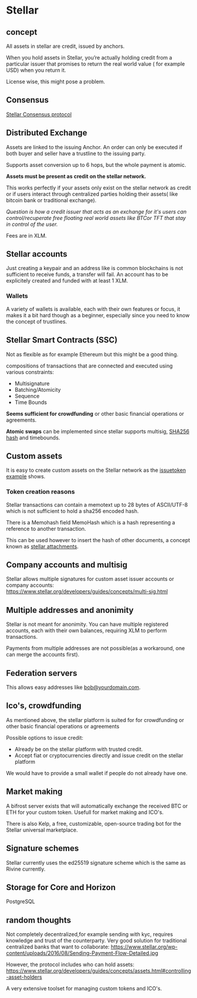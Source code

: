 # Stellar

## concept

All assets in stellar are credit, issued by anchors.

When you hold assets in Stellar, you’re actually holding credit from a particular issuer that promises to return the real world value ( for example USD) when you return it.

License wise, this might pose a problem.

## Consensus

[Stellar Consensus protocol](https://medium.com/stellar-development-foundation/on-worldwide-consensus-359e9eb3e949)

## Distributed Exchange

Assets are linked to the issuing Anchor. An order can only be executed if both buyer and seller have a trustline to the issuing party.

Supports asset conversion up to 6 hops, but the whole payment is atomic.

**Assets must be present as credit on the stellar network.**

This works perfectly if your assets only exist on the stellar network as credit or if users interact through centralized parties holding their assets( like bitcoin bank or traditional exchange).

_Question is how a credit issuer that acts as an exchange for it's users can control/recuperate free floating real world assets like BTCor TFT that stay in control of the user._

Fees are in XLM.

## Stellar accounts

Just creating a keypair and an address like is common blockchains is not sufficient to receive funds, a transfer will fail. An account has to be explicitely created and funded with at least 1 XLM.

### Wallets

A variety of wallets is available, each with their own features or focus, it makes it a bit hard though as a beginner, especially since you need to know the concept of trustlines.

## Stellar Smart Contracts (SSC)

Not as flexible as for example Ethereum but this might be a good thing.

compositions of transactions that are connected and executed using various constraints:

- Multisignature
- Batching/Atomicity
- Sequence
- Time Bounds

**Seems sufficient for crowdfunding** or other basic financial operations or agreements.

**Atomic swaps** can be implemented since stellar supports multisig, [SHA256 hash](https://www.stellar.org/developers/guides/concepts/multi-sig.html#hashx) and timebounds.

## Custom assets

It is easy to create custom assets on the Stellar network as the [issuetoken example](./issuetoken/readme.md) shows.

### Token creation reasons

Stellar transactions can contain a memotext up to 28 bytes of ASCII/UTF-8 which is not sufficient to hold a sha256 encoded hash.

There is a Memohash field MemoHash which is a hash representing a reference to another transaction. 

This can be used however to insert the hash of other documents, a concept known as [stellar attachments](https://www.stellar.org/developers/guides/attachment.html).

## Company accounts and multisig

Stellar allows multiple signatures for custom asset issuer accounts or company accounts: https://www.stellar.org/developers/guides/concepts/multi-sig.html

## Multiple addresses and anonimity

Stellar is not meant for anonimity.
You can have multiple registered accounts, each with their own balances, requiring XLM to perform transactions.

Payments from multiple addresses are not possible(as a workaround, one can merge the accounts first).

## Federation servers

This allows easy addresses like  bob@yourdomain.com.

## Ico's, crowdfunding

As mentioned above, the stellar platform is suited for for crowdfunding or other basic financial operations or agreements

Possible options to issue credit:

- Already be on the stellar platform with trusted credit.
- Accept fiat or cryptocurrencies directly and issue credit on the stellar platform

We would have to provide a small wallet if people do not already have one.

## Market making

A bifrost server exists that will automatically exchange the received BTC or ETH for your custom token. Usefull for market making and ICO's.

There is also Kelp, a free, customizable, open-source trading bot for the Stellar universal marketplace.

## Signature schemes

Stellar currently uses the ed25519 signature scheme which is the same as Rivine currently.

## Storage for Core and Horizon

PostgreSQL


## random thoughts

Not completely decentralized,for example sending with kyc, requires knowledge and trust of the counterparty.
Very good solution for traditional centralized banks that want to collaborate:
https://www.stellar.org/wp-content/uploads/2016/08/Sending-Payment-Flow-Detailed.jpg

However, the protocol includes who can hold assets: https://www.stellar.org/developers/guides/concepts/assets.html#controlling-asset-holders

A very extensive toolset for managing custom tokens and ICO's.

